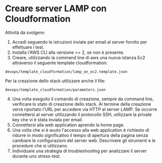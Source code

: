 # Creare server LAMP con Cloudformation 

Attività da svolgere:

1. Accedi seguendo le istruzioni inviate per email al server fornito per effettuare i test.
2. Installa l'AWS CLI alla versione >= 2, se non è presente.   
3. Creare, utilizzando la command line di aws una nuova istanza Ec2 attraverso il seguente template cloudformation:
```
devops/template_cloudformation/lamp_on_ec2.template.json
```
Per la creazione dello stack utilizzare anche il file:
```
devops/template_cloudformation/parameters.json
```
4. Una volta eseguito il comando di creazione, sempre da command line, verificare lo stato di creazione dello stack. Al termine della creazione verrà riportato l'URL per accedere via HTTP al server LAMP. Se occorre connettersi al server utilizzando il protocollo SSH, utilizzare la private key che vi è stata inviata per email.
5. Connettersi alla web application aprendo la home page.
6. Una volta che si è avuto l'accesso alla web application è richiesto di ridurre in modo significativo il tempo di apertura della pagina senza cambiare le configurazioni del server web. Descrivere gli strumenti e le procedure che si utilizzano.
7. Individuare una strategia di troubleshooting per analizzare il server durante uno stress-test.
